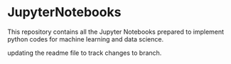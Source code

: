 # JupyterNotebooks

This repository contains all the Jupyter Notebooks prepared to implement python codes for machine learning and data science.

updating the readme file to track changes to branch.
